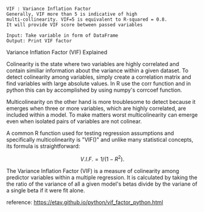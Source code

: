 

    VIF : Variance Inflation Factor
    Generally, VIF more than 5 is indicative of high
    multi-collinearity. VIF=5 is equivalent to R-squared = 0.8.
    It will provide VIF score between passed variables

    Input: Take variable in form of DataFrame
    Output: Print VIF factor

Variance Inflation Factor (VIF) Explained

Colinearity is the state where two variables are highly correlated and contain similiar information about the variance within a given dataset. To detect colinearity among variables, simply create a correlation matrix and find variables with large absolute values. In R use the corr function and in python this can by accomplished by using numpy's corrcoef function.

Multicolinearity on the other hand is more troublesome to detect because it emerges when three or more variables, which are highly correlated, are included within a model. To make matters worst multicolinearity can emerge even when isolated pairs of variables are not colinear.

A common R function used for testing regression assumptions and specifically multicolinearity is "VIF()" and unlike many statistical concepts, its formula is straightforward:

$$ V.I.F. = 1 / (1 - R^2). $$

The Variance Inflation Factor (VIF) is a measure of colinearity among predictor variables within a multiple regression. It is calculated by taking the the ratio of the variance of all a given model's betas divide by the variane of a single beta if it were fit alone.


reference:
https://etav.github.io/python/vif_factor_python.html